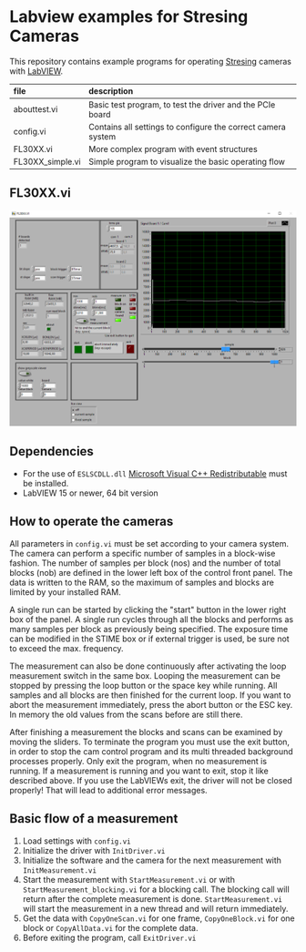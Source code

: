 # Labview examples for Stresing Cameras

This repository contains example programs for operating [Stresing](https://stresing.de/) cameras with [LabVIEW](https://www.ni.com/en-us/shop/labview.html).

file				| description
:---				| :---
abouttest.vi		| Basic test program, to test the driver and the PCIe board
config.vi			| Contains all settings to configure the correct camera system
FL30XX.vi			| More complex program with event structures
FL30XX_simple.vi	| Simple program to visualize the basic operating flow

## FL30XX.vi
![FL30XX.vi screenshot](./screenshots/FL30XX.png)

## Dependencies 

- For the use of `ESLSCDLL.dll` [Microsoft Visual C++ Redistributable](https://aka.ms/vs/16/release/vc_redist.x64.exe) must be installed.
- LabVIEW 15 or newer, 64 bit version

## How to operate the cameras
All parameters in `config.vi` must be set according to your camera system. The camera can perform a specific number of samples in a block-wise fashion. The number of samples per block (nos) and the number of total blocks (nob) are defined in the lower left box of the control front panel. The data is written to the RAM, so the maximum of samples and blocks are limited by your installed RAM.

A single run can be started by clicking the "start" button in the lower right box of the panel. A single run cycles through all the blocks and performs as many samples per block as previously being specified. The exposure time can be modified in the STIME box or if external trigger is used, be sure not to exceed the max. frequency.

The measurement can also be done continuously after activating the loop measurement switch in the same box. Looping the measurement can be stopped by pressing the loop button or the space key while running. All samples and all blocks are then finished for the current loop. If you want to abort the measurement immediately, press the abort button or the ESC key. In memory the old values from the scans before are still there.

After finishing a measurement the blocks and scans can be examined by moving the sliders. To terminate the program you must use the exit button, in order to stop the cam control program and its multi threaded background processes properly. Only exit the program, when no measurement is running. If a measurement is running and you want to exit, stop it like described above. If you use the LabVIEWs exit, the driver will not be closed properly! That will lead to additional error messages.

## Basic flow of a measurement
1. Load settings with `config.vi`
2. Initialize the driver with `InitDriver.vi`
3. Initialize the software and the camera for the next measurement with `InitMeasurement.vi`
4. Start the measurement with `StartMeasurement.vi` or with `StartMeasurement_blocking.vi` for a blocking call. The blocking call will return after the complete measurement is done. `StartMeasurement.vi` will start the measurement in a new thread and will return immediately.
5. Get the data with `CopyOneScan.vi` for one frame, `CopyOneBlock.vi` for one block or `CopyAllData.vi` for the complete data.
6. Before exiting the program, call `ExitDriver.vi`
